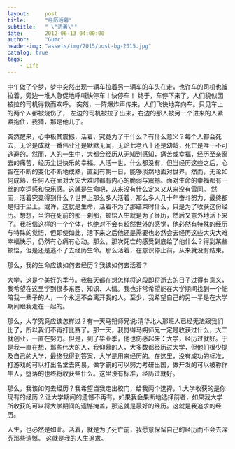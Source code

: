 ```yaml
---
layout:     post
title:      "经历活着"
subtitle:   " \"活着\""
date:       2012-06-13 04:00:00
author:     "Gumc"
header-img: "assets/img/2015/post-bg-2015.jpg"
catalog: true
tags:
    - Life
---
```

中午做了个梦，梦中突然出现一辆车拉着另一辆车的车头在走，也许车的司机也被拉着，旁边一堆人急促地呼喊快停车！快停车！ 终于，车停下来了，人们貌似因被拉的司机得救而欢呼。 突然，一阵爆炸声传来，人们飞快地奔向车。只见车上的两个人都被烧伤了， 左边的司机被拉了出来，右边的那人被另一个进来的人紧紧抱住，我猜，那是他儿子。

突然醒来，心中极其震撼，活着，究竟为了干什么？有什么意义？每个人都会死去，无论是成就一番伟业还是默默无闻，无论七老八十还是幼龄，死亡是唯一不可逃避的。然而，人的一生中，大都会经历从无知到感知，痛苦或幸福，经历至亲离去的痛苦，经历尘世快乐的幸福。人活一世，什么都没有，但当经历这些之后，心智在不断的变化不断地成熟，直到有朝一日，能够淡然地面对世界。然而，无论如何成熟，任何人在面对大灾大难时都有内心的脆弱与震撼。面对生命的幸福都有一丝的幸运感和快乐感。这就是生命吧，从来没有什么定义又从来没有雷同。
然而，活着究竟得到什么？世界上那么多人活着，那么多人几十年奋斗努力，最终都是归于尘土。或许，这就是生命，活着不为了那结束时什么，只是为了收获这份经历。想想，当你在死前的那一刹那，顿悟人生就是为了经历，然后又意外地活下来了。我相信这样的一个个体，也绝对不会有超然世外的感觉，他必然有特殊的经历与特殊的觉悟，但即使如此，活下来之后他还是需要也必然会去经历这些大灾大难幸福快乐，仍然有心痛有心动。那么，那次死亡的感受到底给了他什么？得到某些顿悟，但是还是逃不了去经历生命。那么活着，在意识停止前，从来就没有结束。

那么，我的生命应该如何去经历？我该如何去活着？

大学，这是个美好的季节。我每天都在想怎样将这段即将逝去的日子过得有意义，我希望在这里学到很多东西，知识、人情。我也非常希望能在大学期间找到一个能陪我一辈子的人，一个永远不会离开我的人。至少，我希望自己的另一半是在大学期间跟我走在一起的。

那么，大学究竟应该怎样过？有一天马朔师兄说:清华北大那班人已经无法跟我们比了，所以我们不再打比赛了。那一天，我觉得马朔师兄一定是收获过什么，大二就创业，一直在努力。但是，到了毕业季，他也伤感起来：大学，经历过就好。于是我一直在想，那些伟大的人，我仰慕的人，大多数都经历过大学，但他们很少提及自己的大学，最终我得到答案，大学是用来经历的。在这里，没有成功的标准，打游戏的可以打出名堂去网易，做学霸的可以努力考研出国，做开发的可以被称作牛人，堕落的也终将收获些什么。这里没有标准，经历过就好。

那么，我该如何去经历？我希望当我走出校门，给我两个选择，1.大学收获的是你现有的经历  2.让大学期间的遗憾不再有。如果我会果断地选择前者，如果我大学所收获的可以将大学期间的遗憾掩盖，那这就是最好的经历。这就是我追求的经历。

人生，也必然是如此。活着，就是为了死亡前，我愿意保留自己的经历而不会去深究那些遗憾。
这就是我的人生追求。
